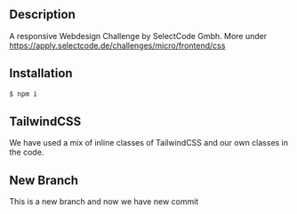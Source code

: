## Description

A responsive Webdesign Challenge by SelectCode Gmbh.
More under https://apply.selectcode.de/challenges/micro/frontend/css

## Installation

```bash
$ npm i
```

## TailwindCSS

We have used a mix of inline classes of TailwindCSS and our own classes in the code.

## New Branch

This is a new branch and now we have new commit
